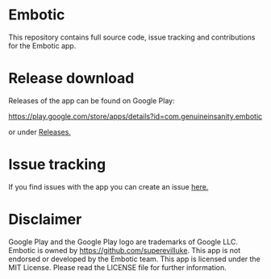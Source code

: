 # Embotic
This repository contains full source code, issue tracking and contributions for the Embotic app.

# Release download
Releases of the app can be found on Google Play:

https://play.google.com/store/apps/details?id=com.genuineinsanity.embotic

or under [Releases.](https://github.com/sam065819/EmboticApp/releases/)

# Issue tracking
If you find issues with the app you can create an issue [here.](https://github.com/sam065819/EmboticApp/issues) 

# Disclaimer
Google Play and the Google Play logo are trademarks of Google LLC. Embotic is owned by https://github.com/superevilluke. This app is not endorsed or developed by the Embotic team. This app is licensed under the MIT License. Please read the LICENSE file for further information.

